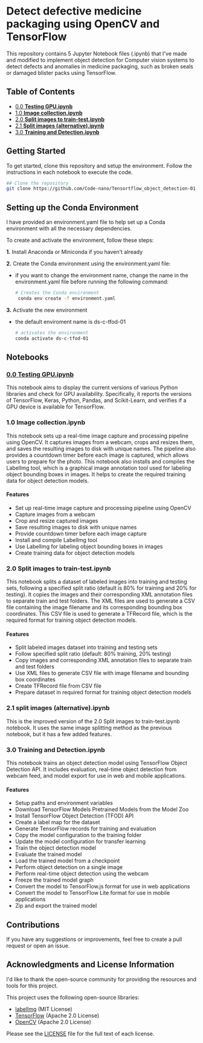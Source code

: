 # Detect defective medicine packaging using OpenCV and TensorFlow

This repository contains 5 Jupyter Notebook files (.ipynb) that I've made and modified to implement object detection for Computer vision systems to detect defects and anomalies in medicine packaging, such as broken seals or damaged blister packs using TensorFlow. 

## Table of Contents
- [0.0 **Testing GPU.ipynb**](#00-testing-gpuipynb)
- [1.0 **Image collection.ipynb**](https://github.com/Code-nano/Tensortflow_object_detection-01/blob/b31adc89934316b3a18d8f8ec942389d5d54dc02/1.0%20Image%20collection.ipynb)
- [2.0 **Split images to train-test.ipynb**](https://github.com/Code-nano/Tensortflow_object_detection-01/blob/b31adc89934316b3a18d8f8ec942389d5d54dc02/2.0%20Split%20images%20to%20train-test.ipynb)
- [2.1 **Split images (alternative).ipynb**](https://github.com/Code-nano/Tensortflow_object_detection-01/blob/b31adc89934316b3a18d8f8ec942389d5d54dc02/2.1%20split%20images%20(alternative).ipynb)
- [3.0 **Training and Detection.ipynb**](https://github.com/Code-nano/Tensortflow_object_detection-01/blob/b31adc89934316b3a18d8f8ec942389d5d54dc02/3.0%20Training%20and%20Detection.ipynb)

## Getting Started
To get started, clone this repository and setup the environment. Follow the instructions in each notebook to execute the code.

```bash
## Clone the repository
git clone https://github.com/Code-nano/Tensortflow_object_detection-01.git
```

## Setting up the Conda Environment

I have provided an environment.yaml file to help set up a Conda environment with all the necessary dependencies. 

To create and activate the environment, follow these steps:

**1.** Install Anaconda or Miniconda if you haven't already

**2.** Create the Conda environment using the environment.yaml file:

- if you want to change the environment name, change the name in the environment.yaml file before running the following command:

    ```bash
    # Creates the Conda environment
     conda env create -f environment.yaml
    ```
**3.** Activate the new environment
- the default enviroment name is ds-c-tfod-01

    ```bash
    # activates the environment
    conda activate ds-c-tfod-01
    ```

## Notebooks
### <a id="0.0"></a>[0.0 Testing GPU.ipynb](https://github.com/Code-nano/Tensortflow_object_detection-01/blob/b31adc89934316b3a18d8f8ec942389d5d54dc02/0.0%20Testing%20GPU.ipynb)
This notebook aims to display the current versions of various Python libraries and check for GPU availability. Specifically, it reports the versions of TensorFlow, Keras, Python, Pandas, and Scikit-Learn, and verifies if a GPU device is available for TensorFlow.

### <a id="1.0"></a>1.0 Image collection.ipynb
This notebook sets up a real-time image capture and processing pipeline using OpenCV. It captures images from a webcam, crops and resizes them, and saves the resulting images to disk with unique names. The pipeline also provides a countdown timer before each image is captured, which allows users to prepare for the photo. This notebook also installs and compiles the LabelImg tool, which is a graphical image annotation tool used for labeling object bounding boxes in images. It helps to create the required training data for object detection models.

#### Features
- Set up real-time image capture and processing pipeline using OpenCV
- Capture images from a webcam
- Crop and resize captured images
- Save resulting images to disk with unique names
- Provide countdown timer before each image capture
- Install and compile LabelImg tool
- Use LabelImg for labeling object bounding boxes in images
- Create training data for object detection models

### <a id="2.0"></a>2.0 Split images to train-test.ipynb
This notebook splits a dataset of labeled images into training and testing sets, following a specified split ratio (default is 80% for training and 20% for testing). It copies the images and their corresponding XML annotation files to separate train and test folders. The XML files are used to generate a CSV file containing the image filename and its corresponding bounding box coordinates. This CSV file is used to generate a TFRecord file, which is the required format for training object detection models.

#### Features
- Split labeled images dataset into training and testing sets
- Follow specified split ratio (default: 80% training, 20% testing)
- Copy images and corresponding XML annotation files to separate train and test folders
- Use XML files to generate CSV file with image filename and bounding box coordinates
- Create TFRecord file from CSV file
- Prepare dataset in required format for training object detection models

### <a id="2.1"></a>2.1 split images (alternative).ipynb
This is the improved version of the 2.0 Split images to train-test.ipynb notebook. It uses the same image splitting method as the previous notebook, but it has a few added features.

### <a id="3.0"></a>3.0 Training and Detection.ipynb
This notebook trains an object detection model using TensorFlow Object Detection API. It includes evaluation, real-time object detection from webcam feed, and model export for use in web and mobile applications.

#### Features

- Setup paths and environment variables
- Download TensorFlow Models Pretrained Models from the Model Zoo
- Install TensorFlow Object Detection (TFOD) API
- Create a label map for the dataset
- Generate TensorFlow records for training and evaluation
- Copy the model configuration to the training folder
- Update the model configuration for transfer learning
- Train the object detection model
- Evaluate the trained model
- Load the trained model from a checkpoint
- Perform object detection on a single image
- Perform real-time object detection using the webcam
- Freeze the trained model graph
- Convert the model to TensorFlow.js format for use in web applications
- Convert the model to TensorFlow Lite format for use in mobile applications
- Zip and export the trained model

## Contributions
If you have any suggestions or improvements, feel free to create a pull request or open an issue.

## Acknowledgments and License Information
I'd like to thank the open-source community for providing the resources and tools for this project.

This project uses the following open-source libraries:

- [labelImg](https://github.com/heartexlabs/labelImg.git) (MIT License)
- [TensorFlow](https://github.com/tensorflow/models.git) (Apache 2.0 License)
- [OpenCV](https://github.com/opencv/opencv.git) (Apache 2.0 License)

Please see the [LICENSE](LICENSE) file for the full text of each license.
